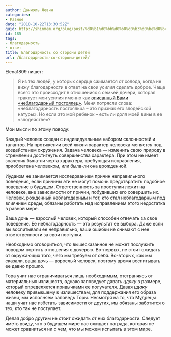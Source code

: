 ```yaml
---
author: Даниэль Левин
categories:
- Разное
date: "2010-10-22T13:30:52Z"
guid: http://shinmem.org/blog/post/%d0%b1%d0%bb%d0%b0%d0%b3%d0%be%d0%b4%d0%b0%d1%80%d0%bd%d0%be%d1%81%d1%82%d1%8c-%d1%81%d0%be-%d1%81%d1%82%d0%be%d1%80%d0%be%d0%bd%d1%8b-%d0%b4%d0%b5%d1%82%d0%b5%d0%b9
id: 185
tags:
- благодарность
- ответ
title: Благодарность со стороны детей
url: /благодарность-со-стороны-детей/
---
```

<!--more-->

Elena1809 пишет:

> Я из тех людей, у которых сердце сжимается от холода, когда не вижу благодарности в ответ на свои усилия сделать доброе. Чаще всего это происходит в отношениях с семьей дочери, которая трактует мои усилия именно как [описанный Вами «неблагодарный постоялец»](http://shinmem.org/blog/post/%D0%B1%D0%B5%D0%BD-%D0%B7%D0%BE%D0%BC%D0%B0-%D0%BE-%D0%B1%D0%BB%D0%B0%D0%B3%D0%BE%D0%B4%D0%B0%D1%80%D0%BD%D0%BE%D1%81%D1%82%D0%B8-%D0%BF%D0%BE%D1%81%D1%82%D0%BE%D1%8F%D0%BB%D1%8C%D1%86%D0%B5%D0%B2). Меня потрясли слова: «неблагодарность постояльца &#8211; это признак его злодейской натуры». Но если это мой ребенок &#8211; есть ли доля моей вины в ее «злодействе»?

Мои мысли по этому поводу:

Каждый человек создан с индивидуальным набором склонностей и талантов. На протяжении всей жизни характер человека меняется под воздействием окружения. Задача человека — изменить свою природу в стремлении достигнуть совершенства характера. При этом не имеет значения была-ли черта характера, требующая исправления, приобретена человеком, или была-ли она врожденной.

Иудаизм не занимается исследованием причин неправильного поведения, если причины эти не могут помочь предотвратить подобное поведение в будущем. Ответственность за проступки лежит на человеке, вне зависимости от причин, побудивших его совершить их. Человек, рожденный неблагодарным и тот, кто стал неблагодарным под влиянием среды, обязаны работать над исправлением этого недостатка в равной мере.

Ваша дочь — взрослый человек, который способен отвечать за свое поведение. Ее неблагодарность — это результат ее выбора. Даже если вы воспитывали ее неправильно, ваши ошибки не снимают с нее ответственности за свои поступки.

Необходимо оговориться, что вышесказанное не может послужить поводом портить отношения с дочерью. Во-первых, не стоит ожидать от окружающих того, чего мы требуем от себя. Во-вторых, как мы сказали, ваша дочь — взрослый человек, поэтому время воспитывать ее давно прошло.

Тора учит нас ограничиваться лишь необходимым, отстраняясь от материальных излишеств, однако заповедует давать _цдаку_ в размере, который определяется привычками ее получателя. Давая _цдаку_ человеку привыкшему к излишествам, для поддержания его образа жизни, мы исполняем заповедь Торы. Несмотря на то, что Мудрецы наши учат нас избегать зависимости от других, мы обязаны заботится о тех, кто так не поступает.

Делая добро другим не стоит ожидать от них благодарности. Следует иметь ввиду, что в будущем мире нас ожидает награда, которая не может сравниться ни с чем, что мы можем испытать в этом мире.